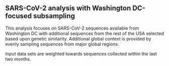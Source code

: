 ## SARS-CoV-2 analysis with Washington DC-focused subsampling
This analysis focuses on SARS-CoV-2 sequences available from Washington DC with additional sequences from 
the rest of the USA selected based upon genetic similarity. Additional global context is provided by evenly sampling sequences from 
major global regions.

Input data sets are weighted towards sequences collected within the last two months.
